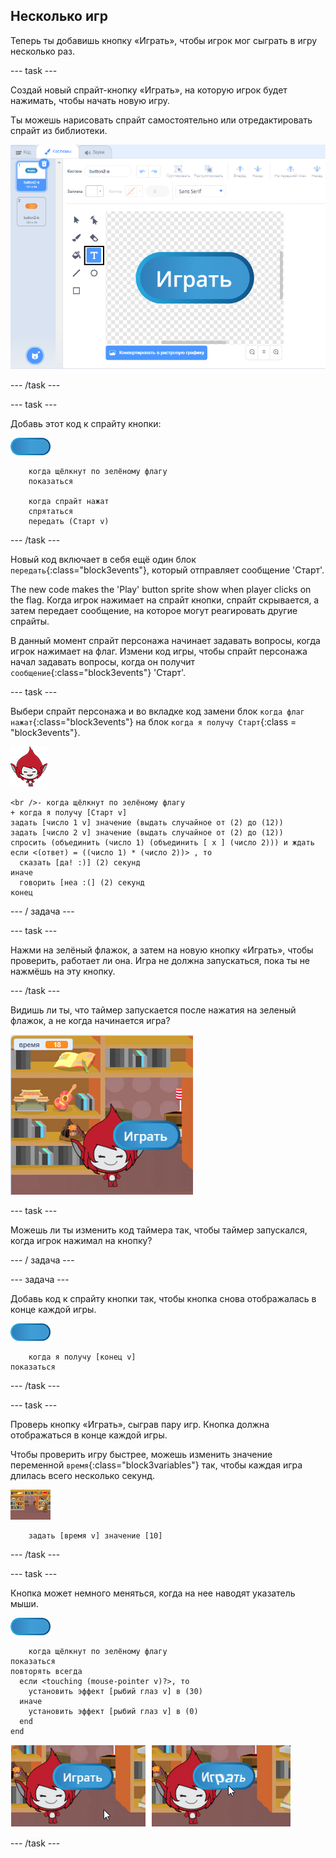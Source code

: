 ## Несколько игр

Теперь ты добавишь кнопку «Играть», чтобы игрок мог сыграть в игру несколько раз.

\--- task \---

Создай новый спрайт-кнопку «Играть», на которую игрок будет нажимать, чтобы начать новую игру.

Ты можешь нарисовать спрайт самостоятельно или отредактировать спрайт из библиотеки.

![Изображение кнопки Играть](images/brain-play.png)

\--- /task \---

\--- task \---

Добавь этот код к спрайту кнопки:

![Спрайт кнопки](images/button-sprite.png)

```blocks3
    когда щёлкнут по зелёному флагу
    показаться

    когда спрайт нажат
    спрятаться
    передать (Старт v)
```

\--- /task \---

Новый код включает в себя ещё один блок `передать`{:class="block3events"}, который отправляет сообщение 'Старт'.

The new code makes the 'Play' button sprite show when player clicks on the flag. Когда игрок нажимает на спрайт кнопки, спрайт скрывается, а затем передает сообщение, на которое могут реагировать другие спрайты.

В данный момент спрайт персонажа начинает задавать вопросы, когда игрок нажимает на флаг. Измени код игры, чтобы спрайт персонажа начал задавать вопросы, когда он получит `сообщение`{:class="block3events"} 'Старт'.

\--- task \---

Выбери спрайт персонажа и во вкладке код замени блок `когда флаг нажат`{:class="block3events"} на блок `когда я получу Старт`{:class = "block3events"}.

![Спрайт персонажа](images/giga-sprite.png)

```blocks3
<br />- когда щёлкнут по зелёному флагу
+ когда я получу [Старт v]
задать [число 1 v] значение (выдать случайное от (2) до (12))
задать [число 2 v] значение (выдать случайное от (2) до (12))
спросить (объединить (число 1) (объединить [ x ] (число 2))) и ждать
если <(ответ) = ((число 1) * (число 2))> , то 
  сказать [да! :)] (2) секунд
иначе 
  говорить [неа :(] (2) секунд
конец
```

\--- / задача \---

\--- task \---

Нажми на зелёный флажок, а затем на новую кнопку «Играть», чтобы проверить, работает ли она. Игра не должна запускаться, пока ты не нажмёшь на эту кнопку.

\--- /task \---

Видишь ли ты, что таймер запускается после нажатия на зеленый флажок, а не когда начинается игра?

![Таймер запущен](images/brain-timer-bug.png)

\--- task \---

Можешь ли ты изменить код таймера так, чтобы таймер запускался, когда игрок нажимал на кнопку?

\--- / задача \---

\--- задача \---

Добавь код к спрайту кнопки так, чтобы кнопка снова отображалась в конце каждой игры.

![Спрайт кнопки](images/button-sprite.png)

```blocks3
    когда я получу [конец v]
показаться
```

\--- /task \---

\--- task \---

Проверь кнопку «Играть», сыграв пару игр. Кнопка должна отображаться в конце каждой игры.

Чтобы проверить игру быстрее, можешь изменить значение переменной `время`{:class="block3variables"} так, чтобы каждая игра длилась всего несколько секунд.

![Сцена](images/stage-sprite.png)

```blocks3
    задать [время v] значение [10]
```

\--- /task \---

\--- task \---

Кнопка может немного меняться, когда на нее наводят указатель мыши.

![Кнопка](images/button-sprite.png)

```blocks3
    когда щёлкнут по зелёному флагу
показаться
повторять всегда 
  если <touching (mouse-pointer v)?>, то 
    установить эффект [рыбий глаз v] в (30)
  иначе 
    установить эффект [рыбий глаз v] в (0)
  end
end
```

![снимок экрана](images/brain-fisheye.png)

\--- /task \---